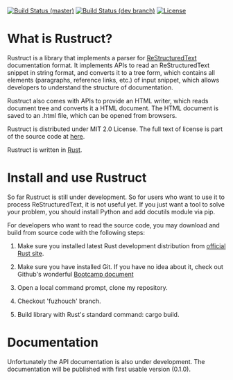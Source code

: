 [![Build Status (master)](https://travis-ci.org/maiosite/rustruct.svg?branch=master)](https://travis-ci.org/maiosite/rustruct) [![Build Status (dev branch)](https://travis-ci.org/maiosite/rustruct.svg?branch=fuzhouch)](https://travis-ci.org/maiosite/rustruct) [![License](https://img.shields.io/crates/l/protobuf.svg)](https://github.com/maiosite/rustruct/blob/master/LICENSE)

# What is Rustruct?

Rustruct is a library that implements a parser for
[ReStructuredText](http://docutils.sourceforge.net) documentation format.
It implements APIs to read an ReStructuredText snippet in string format,
and converts it to a tree form, which contains all elements (paragraphs,
reference links, etc.) of input snippet, which allows developers to
understand the structure of documentation.

Rustruct also comes with APIs to provide an HTML writer, which reads
document tree and converts it a HTML document. The HTML document is
saved to an .html file, which can be opened from browsers.

Rustruct is distributed under MIT 2.0 License. The full text of license
is part of the source code at
[here](https://github.com/maiosite/rustruct/blob/master/LICENSE).

Rustruct is written in [Rust](https://www.rust-lang.org).

# Install and use Rustruct

So far Rustruct is still under development. So for users who want to use
it to process ReStructuredText, it is not useful yet. If you just want
a tool to solve your problem, you should install Python and add docutils
module via pip.

For developers who want to read the source code, you may download and
build from source code with the following steps:

1. Make sure you installed latest Rust development distribution from
   [official Rust site](https://www.rust-lang.org).

2. Make sure you have installed Git. If you have no idea about it,
   check out Github's wonderful
   [Bootcamp document](https://help.github.com/articles/set-up-git/)

3. Open a local command prompt, clone my repository.

4. Checkout 'fuzhouch' branch.

4. Build library with Rust's standard command: cargo build.


# Documentation

Unfortunately the API documentation is also under development. The
documentation will be published with first usable version (0.1.0).
